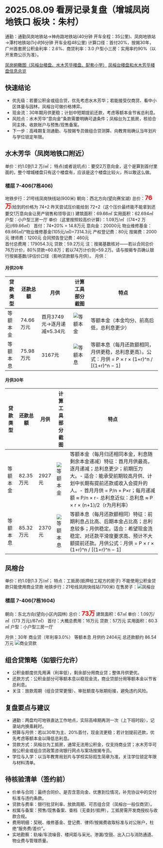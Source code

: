 # 2025.08.09 看房记录复盘（增城凤岗地铁口 板块：朱村）

通勤：通勤凤岗地铁站→神舟路地铁站(40分钟 开车全程：35公里)、凤岗地铁站→潭村地铁站(1小时6分钟 开车全程48公里)
计算口径：首付20%，按揭30年，广州首套房公积金利率：2.6%、商贷利率：3.0  户型小三房：实用率约90%（以开发商公示为准）。

[凤岗俯瞰图（风榕台楼盘、水木芳华楼盘、配套小学）](https://vr.jinfuyun.cn/t/e82e317fd1830689?scene=scene_66951)
[凤榕台楼盘和水木芳华楼盘信息总览](https://cdn.nlark.com/yuque/0/2025/png/2488285/1754814306284-480f5084-3df8-428c-a942-8bb0fd33d22b.png?x-oss-process=image%2Fformat%2Cwebp)

## 快速结论
- 优先级：若要公积金或组合贷，优先考虑水木芳华；若能接受仅商贷、看中小区体量与园林，凤榕台可做价格博弈。
- 现金流：30年期月供更稳；计划中短期提前还款，考虑等额本金节省总利息。
- 风险点：水木芳华“意向金”条款需要明确可退条件；凤榕台为工抵房，核验合同主体、收款账户与预售/现售备案。
- 下一步：高峰期复测通勤、与按揭专员做组合贷测算、向教育局确认当年划片与学位锁定年限。

## 水木芳华（凤岗地铁口附近）
单价：约1.0到1.2 万/㎡；
特点(或者说坑点)：要交2万意向金，这个是算到首付里面的，整个增城楼盘只有这个楼盘有，应该是这个楼盘比较火，所以敢这么做。
### 楼层 7-406(7栋406)  
地铁步行：21号线凤岗快线站(900米)
朝向：西北方向(望向赛宝湖)
总价：<b style="color:red;font-size:20px">76万</b>(给到的价格为 74+2  昨天尝试压价能给到 72+2（这个压价最终能不能拿到还要交1万意向金让房产销售和领导谈）)
建筑面积：69.66㎡
实用面积：62.694㎡
户型：小户型三房一厅
单价（这里按照较高价计算）：1.09万/㎡（(74+2 万元)/69.66㎡）
首付：74*20% = 14.8万元  意向金：20000元   物业维修基金：69.66(㎡)*物业维修基金(105元/㎡)=7314.3元  产权登记费：80元 
      按揭费：2000元  律师费：1200元  合同预告登记费：460元  
      首付总费用：179054.3元
贷款：59.2万元
注：按揭基数核对——若以合同总价76万计价，80%贷款=60.8万；若以74万计价则=59.2万。请与按揭专员确认银行按揭基数/评估价口径（影响贷款额与月供）。
月供：
#### 月供20年
| 贷款类型  | 还款总额      | 月供 |计算工具部分截图  | 特点                           | 
| -------- | ---------    | ----  |-----            | -------------------------      | 
| 等额本金  | 74.66万元    | 首月3749元→逐月递减≈5.34元 | ![等额本金](https://cdn.nlark.com/yuque/0/2025/png/2488285/1754809895899-d491a77c-0d60-4bce-955b-9394ac110d7f.png?x-oss-process=image%2Fformat%2Cwebp)               |  等额本金（本金均分、前高后低，总利息更少） |
| 等额本息  | 75.98万元    | 3167元 |![等额本息](https://cdn.nlark.com/yuque/0/2025/png/2488285/1754809906574-d9a4eeae-9b7c-4f2b-a194-9e4b508228a7.png?x-oss-process=image%2Fformat%2Cwebp)             | 等额本息（每月还款额相同，月供更稳，总利息更高）。公式：月供 = P × r × (1+r)^n / [(1+r)^n − 1]     | 
    
#### 月供30年

| 贷款类型  | 还款总额      | 月供 |计算工具部分截图  | 特点                           | 
| -------- | ---------    | ----  |-----            | -------------------------      | 
| 等额本金  | 82.35万元    | 2927元 | ![等额本金](https://cdn.nlark.com/yuque/0/2025/png/2488285/1754810558351-e0d04bbc-0ce7-484f-af58-463200e779d9.png?x-oss-process=image%2Fformat%2Cwebp)               |  等额本金（每月归还相同本金，利息随剩余本金递减）特征：首月月供最高，逐月递减；总利息更少；前期压力大。- 适合：能承受前期较高月供、计划中长期有提前还款或收入会提升的人。- 首月月供 = P/n + P×r；每月递减额 ≈ P/n × r- 总利息近似：总利息 ≈ P × r × (n+1)/2（r为月利率） | 
| 等额本息  | 85.32万元    | 2370元 |![等额本息](https://cdn.nlark.com/yuque/0/2025/png/2488285/1754810547220-f38eba61-da70-4a1c-9f16-c002bb503371.png?x-oss-process=image%2Fformat%2Cwebp)             | 等额本息（每月还款额相同）特征：前期利息占比高、后期本金占比高；总利息较多；月供稳定。适合：希望现金流稳定、对还款平滑度要求高、预计不大额提前还款。月供公式：月供 = P × r × (1+r)^n / [(1+r)^n − 1]     | 


## 凤榕台
单价：约1.0到1.3 万/㎡；
特点：工抵房(抵押给工程方的房子) 不能使用公积金贷款只能使用商业贷款
地铁步行：21号线凤岗快线站(700米)
在售房子：![凤榕台](https://cdn.nlark.com/yuque/0/2025/jpeg/2488285/1754804899793-19d268f1-2ab9-41a5-bf8f-39e61a890daf.jpeg?x-oss-process=image%2Fformat%2Cwebp%2Finterlace%2C1)
### 楼层 7-406(7栋1604)  
朝向：东北方向(望向小区内园林)
总价：<b style="color:red;font-size:20px">73万</b>
建筑面积：67㎡
单价：1.09万/㎡（(73 万元)/67㎡）
首付：大概总费用：16万元
贷款：57万元
实用面积：60.3㎡
户型：小户型三房一厅
    
月供：30年 商业贷（年利率3.0%） 等额本息 月供约 2404元  总还款额约 86.54万元
![商业贷款](https://cdn.nlark.com/yuque/0/2025/png/2488285/1754812309773-9f933e88-35d5-4095-9846-5de70c5e5ccd.png?x-oss-process=image%2Fformat%2Cwebp)


## 组合贷策略（如银行允许）
- 公积金额度优先用满（利率低），剩余部分用商业贷；整体月供更优。
- 还款方式：公积金部分可等额本息以稳现金流，商业贷部分用等额本金以节省总利息。
- 关注：放款周期（组合贷常更慢）、审批额度与账期衔接，避免违约风险。

## 复盘要点与建议
- 通勤：两盘均可地铁直达工作地点，实际高峰期再测一次（上下班时段），记录站内换乘耗时。
- 预算与月供：若以30年为主、20%首付，现金流更稳；若计划提前还款，优先考虑等额本金以降低总利息。
- 贷款方式：凤榕台为工抵房，通常无法用公积金，仅支持商业贷；水木芳华可按公积金或组合贷政策咨询银行网点与案场按揭专员。
- 学位与入学：以当年教育局划片与学校实际招生简章为准，关注学位锁定年限与材料清单。


## 待核验清单（签约前）
- 价单与合同：最终合同价、是否含意向金、优惠到位情况，补充协议中的交付标准与违约条款。
- 贷款与费率：银行批贷利率、放款周期、可否组合贷（凤榕台一般仅商贷）。
- 权属与备案：预售/现售备案、查档（无查封/抵押），工抵房需开发商授权与收款合规。
- 费用明细：契税、维修基金、登记费、律师/按揭费收取标准与对公账户，杜绝“服务费/差价”。
- 实地勘察：轨噪/车流噪音、楼间距与采光、渗漏/空鼓、出入口与消防通道、物业费与管理质量。


